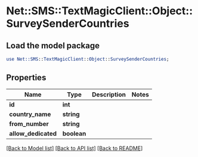 # Net::SMS::TextMagicClient::Object::SurveySenderCountries

## Load the model package
```perl
use Net::SMS::TextMagicClient::Object::SurveySenderCountries;
```

## Properties
Name | Type | Description | Notes
------------ | ------------- | ------------- | -------------
**id** | **int** |  | 
**country_name** | **string** |  | 
**from_number** | **string** |  | 
**allow_dedicated** | **boolean** |  | 

[[Back to Model list]](../README.md#documentation-for-models) [[Back to API list]](../README.md#documentation-for-api-endpoints) [[Back to README]](../README.md)


